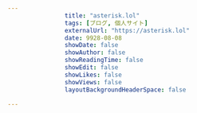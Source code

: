 ---
                title: "asterisk.lol"
                tags: [ブログ, 個人サイト]
                externalUrl: "https://asterisk.lol"
                date: 9928-08-08
                showDate: false
                showAuthor: false
                showReadingTime: false
                showEdit: false
                showLikes: false
                showViews: false
                layoutBackgroundHeaderSpace: false
                ---

